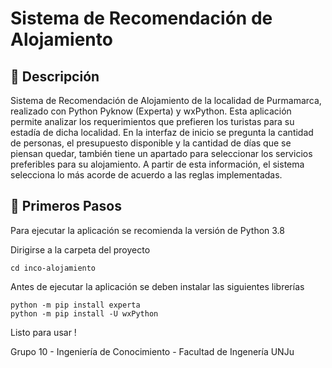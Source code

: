 # Sistema de Recomendación de Alojamiento

## 📜 Descripción
Sistema de Recomendación de Alojamiento de la localidad de Purmamarca, realizado con Python Pyknow (Experta) y wxPython. Esta aplicación permite analizar los requerimientos que prefieren los turistas para su estadía de dicha localidad.
En la interfaz de inicio se pregunta la cantidad de personas, el presupuesto disponible y la cantidad de días que se piensan quedar, también tiene un apartado para seleccionar los servicios preferibles para su alojamiento. A partir de esta información, el sistema selecciona lo más acorde de acuerdo a las reglas implementadas.

## 🚀 Primeros Pasos 

Para ejecutar la aplicación se recomienda la versión de Python 3.8

Dirigirse a la carpeta del proyecto
```
cd inco-alojamiento
```

Antes de ejecutar la aplicación se deben instalar las siguientes librerías
```
python -m pip install experta
python -m pip install -U wxPython
```

Listo para usar !

Grupo 10 - Ingeniería de Conocimiento - Facultad de Ingenería UNJu